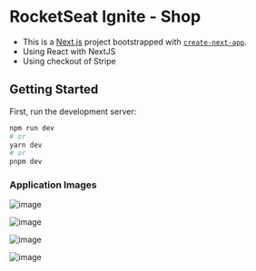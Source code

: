# RocketSeat Ignite - Shop

- This is a [Next.js](https://nextjs.org/) project bootstrapped with [`create-next-app`](https://github.com/vercel/next.js/tree/canary/packages/create-next-app).
- Using React with NextJS
- Using checkout of Stripe

## Getting Started
First, run the development server:

```bash
npm run dev
# or
yarn dev
# or
pnpm dev
```

### Application Images
![image](https://github.com/GabrielRioo/Rocketseat_Ignite_Shop/assets/61875527/04cb2d5a-bc7c-4184-b460-941a71a9ec3d)

![image](https://github.com/GabrielRioo/Rocketseat_Ignite_Shop/assets/61875527/9a73359a-ea37-4434-8649-fbd7ec38eafd)

![image](https://github.com/GabrielRioo/Rocketseat_Ignite_Shop/assets/61875527/0972b886-bc08-460d-8d48-d57e87f510bf)

![image](https://github.com/GabrielRioo/Rocketseat_Ignite_Shop/assets/61875527/8dd30f8c-5567-480c-b83c-327a04189dc8)


